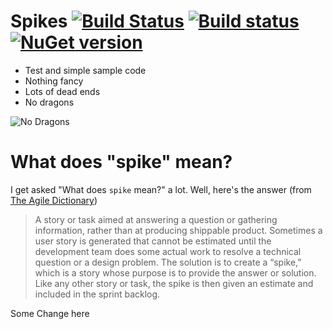 Spikes  [![Build Status](https://travis-ci.org/jquintus/spikes.svg)](https://travis-ci.org/jquintus/spikes) [![Build status](https://ci.appveyor.com/api/projects/status/byic9wxw78bw3clk/branch/master?svg=true)](https://ci.appveyor.com/project/jquintus/spikes/branch/master) [![NuGet version](https://badge.fury.io/nu/FunWithNuget.svg)](https://www.nuget.org/packages/FunWithNuget/)
======

* Test and simple sample code
* Nothing fancy
* Lots of dead ends
* No dragons

![No Dragons](http://th04.deviantart.net/fs70/200H/i/2011/027/f/2/no_dragons_logo_by_davidenorton-d31yu6t.png)

What does "spike" mean?
==============================
I get asked "What does `spike` mean?" a lot.  Well, here's the answer (from
[The Agile Dictionary](http://agiledictionary.com/209/spike/))

> A story or task aimed at answering a question or gathering information, rather
> than at producing shippable product. Sometimes a user story is generated that
> cannot be estimated until the development team does some actual work to resolve
> a technical question or a design problem. The solution is to create a “spike,”
> which is a story whose purpose is to provide the answer or solution. Like any
> other story or task, the spike is then given an estimate and included in the
> sprint backlog.

Some Change here
